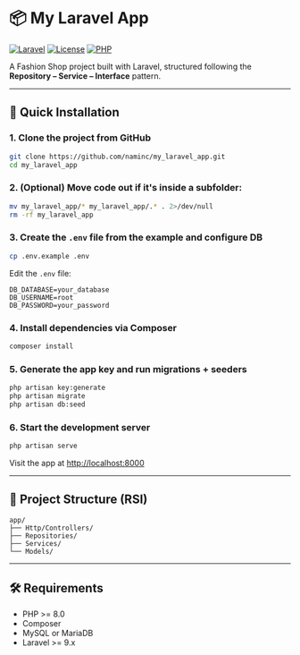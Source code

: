 # 📦 My Laravel App

[![Laravel](https://img.shields.io/badge/Laravel-9.x-red.svg?logo=laravel)](https://laravel.com/)
[![License](https://img.shields.io/github/license/naminc/my_laravel_app)](LICENSE)
[![PHP](https://img.shields.io/badge/PHP-8.0+-8892be.svg?logo=php)](https://www.php.net/)

A Fashion Shop project built with Laravel, structured following the **Repository – Service – Interface** pattern.

---

## 🚀 Quick Installation

### 1. Clone the project from GitHub

```bash
git clone https://github.com/naminc/my_laravel_app.git
cd my_laravel_app
```

### 2. (Optional) Move code out if it's inside a subfolder:

```bash
mv my_laravel_app/* my_laravel_app/.* . 2>/dev/null
rm -rf my_laravel_app
```

### 3. Create the `.env` file from the example and configure DB

```bash
cp .env.example .env
```

Edit the `.env` file:

```env
DB_DATABASE=your_database
DB_USERNAME=root
DB_PASSWORD=your_password
```

### 4. Install dependencies via Composer

```bash
composer install
```

### 5. Generate the app key and run migrations + seeders

```bash
php artisan key:generate
php artisan migrate
php artisan db:seed
```

### 6. Start the development server

```bash
php artisan serve
```

Visit the app at [http://localhost:8000](http://localhost:8000)

---

## 📁 Project Structure (RSI)

```
app/
├── Http/Controllers/
├── Repositories/
├── Services/
└── Models/
```

---

## 🛠 Requirements

- PHP >= 8.0
- Composer
- MySQL or MariaDB
- Laravel >= 9.x
